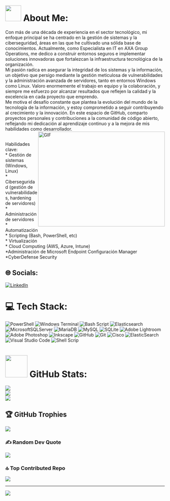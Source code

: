 # <picture><img src = "https://github.com/7oSkaaa/7oSkaaa/blob/main/Images/about_me.gif?raw=true" width = 50px></picture> About Me:
Con más de una década de experiencia en el sector tecnológico, mi enfoque principal se ha centrado en la gestión de sistemas y la ciberseguridad, áreas en las que he cultivado una sólida base de conocimientos. Actualmente, como Especialista en IT en AXA Group Operations, me dedico a construir entornos seguros e implementar soluciones innovadoras que fortalezcan la infraestructura tecnológica de la organización.<br>Mi pasión radica en asegurar la integridad de los sistemas y la información, un objetivo que persigo mediante la gestión meticulosa de vulnerabilidades y la administración avanzada de servidores, tanto en entornos Windows como Linux. Valoro enormemente el trabajo en equipo y la colaboración, y siempre me esfuerzo por alcanzar resultados que reflejen la calidad y la excelencia en cada proyecto que emprendo.<br>Me motiva el desafío constante que plantea la evolución del mundo de la tecnología de la información, y estoy comprometido a seguir contribuyendo al crecimiento y la innovación. En este espacio de GitHub, comparto proyectos personales y contribuciones a la comunidad de código abierto, reflejando mi dedicación al aprendizaje continuo y a la mejora de mis habilidades como desarrollador. <img align="right" top="500" height="300" width="400" alt="GIF" src="https://media.giphy.com/media/SWoSkN6DxTszqIKEqv/giphy.gif">

<br>Habilidades clave:
<br>* Gestión de sistemas (Windows, Linux)<br>* Ciberseguridad (gestión de vulnerabilidades, hardening de servidores)<br>* Administración de servidores<br>* Automatización<br>* Scripting (Bash, PowerShell, etc)<br>* Virtualización<br>* Cloud Computing (AWS, Azure, Intune)<br>*Administración de Microsoft Endpoint Configuración Manager<br>*CyberDefense Security<br>


## 🌐 Socials:
[![LinkedIn](https://img.shields.io/badge/LinkedIn-%230077B5.svg?logo=linkedin&logoColor=white)](https://linkedin.com/in/https://www.linkedin.com/in/saith-barreto/) 

# 💻 Tech Stack:
![PowerShell](https://img.shields.io/badge/PowerShell-%235391FE.svg?style=for-the-badge&logo=powershell&logoColor=white) ![Windows Terminal](https://img.shields.io/badge/Windows%20Terminal-%234D4D4D.svg?style=for-the-badge&logo=windows-terminal&logoColor=white) ![Bash Script](https://img.shields.io/badge/bash_script-%23121011.svg?style=for-the-badge&logo=gnu-bash&logoColor=white) ![Elasticsearch](https://img.shields.io/badge/elasticsearch-%230377CC.svg?style=for-the-badge&logo=elasticsearch&logoColor=white) ![MicrosoftSQLServer](https://img.shields.io/badge/Microsoft%20SQL%20Server-CC2927?style=for-the-badge&logo=microsoft%20sql%20server&logoColor=white) ![MariaDB](https://img.shields.io/badge/MariaDB-003545?style=for-the-badge&logo=mariadb&logoColor=white) ![MySQL](https://img.shields.io/badge/mysql-4479A1.svg?style=for-the-badge&logo=mysql&logoColor=white) ![SQLite](https://img.shields.io/badge/sqlite-%2307405e.svg?style=for-the-badge&logo=sqlite&logoColor=white) ![Adobe Lightroom](https://img.shields.io/badge/Adobe%20Lightroom-31A8FF.svg?style=for-the-badge&logo=Adobe%20Lightroom&logoColor=white) ![Adobe Photoshop](https://img.shields.io/badge/adobe%20photoshop-%2331A8FF.svg?style=for-the-badge&logo=adobe%20photoshop&logoColor=white) ![Inkscape](https://img.shields.io/badge/Inkscape-e0e0e0?style=for-the-badge&logo=inkscape&logoColor=080A13) ![GitHub](https://img.shields.io/badge/github-%23121011.svg?style=for-the-badge&logo=github&logoColor=white) ![Git](https://img.shields.io/badge/git-%23F05033.svg?style=for-the-badge&logo=git&logoColor=white) ![Cisco](https://img.shields.io/badge/cisco-%23049fd9.svg?style=for-the-badge&logo=cisco&logoColor=black) ![ElasticSearch](https://img.shields.io/badge/-ElasticSearch-005571?style=for-the-badge&logo=elasticsearch)
![Visual Studio Code](https://img.shields.io/badge/Visual%20Studio%20Code-0078d7.svg?style=for-the-badge&logo=visual-studio-code&logoColor=white)
![Shell Scrip](https://img.shields.io/badge/bash_script-%23121011.svg?style=for-the-badge&logo=gnu-bash&logoColor=white)
# <picture> <img src = "https://github.com/7oSkaaa/7oSkaaa/blob/main/Images/Statistics.gif?raw=true" width = 70px>  </picture> GitHub Stats:
![](https://github-readme-stats.vercel.app/api?username=saithbar&theme=tokyonight&hide_border=false&include_all_commits=false&count_private=false)<br/>
![](https://nirzak-streak-stats.vercel.app/?user=saithbar&theme=tokyonight&hide_border=false)<br/>
![](https://github-readme-stats.vercel.app/api/top-langs/?username=saithbar&theme=tokyonight&hide_border=false&include_all_commits=false&count_private=false&layout=compact)

## 🏆 GitHub Trophies
![](https://github-profile-trophy.vercel.app/?username=saithbar&theme=tokyonight&no-frame=false&no-bg=true&margin-w=4)

### ✍️ Random Dev Quote
![](https://quotes-github-readme.vercel.app/api?type=horizontal&theme=radical)

### 🔝 Top Contributed Repo
![](https://github-contributor-stats.vercel.app/api?username=saithbar&limit=5&theme=dark&combine_all_yearly_contributions=true)

---
[![](https://visitcount.itsvg.in/api?id=saithbar&icon=0&color=0)](https://visitcount.itsvg.in)

<!-- Proudly created with GPRM ( https://gprm.itsvg.in ) -->
